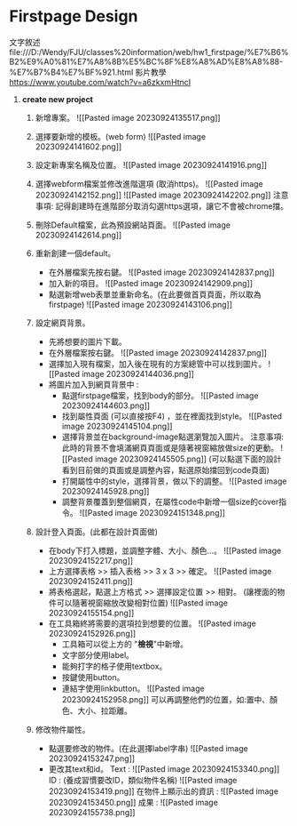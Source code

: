# Firstpage Design
文字敘述 file:///D:/Wendy/FJU/classes%20information/web/hw1_firstpage/%E7%B6%B2%E9%A0%81%E7%A8%8B%E5%BC%8F%E8%A8%AD%E8%A8%88-%E7%B7%B4%E7%BF%921.html 
影片教學 https://www.youtube.com/watch?v=a6zkxmHtncI
1. **create new project**
	1. 新增專案。
		![[Pasted image 20230924135517.png]]
	2. 選擇要新增的模板。(web form)
		![[Pasted image 20230924141602.png]]
	3. 設定新專案名稱及位置。
		![[Pasted image 20230924141916.png]]
	4. 選擇webform檔案並修改進階選項 (取消https)。
		![[Pasted image 20230924142152.png]]
		![[Pasted image 20230924142202.png]] 
 	注意事項:
	 	記得創建時在進階部分取消勾選https選項，讓它不會被chrome擋。

	5. 刪除Default檔案，此為預設網站頁面。
	![[Pasted image 20230924142614.png]]
	6. 重新創建一個default。
		* 在外層檔案先按右鍵。
			![[Pasted image 20230924142837.png]]
		* 加入新的項目。
			![[Pasted image 20230924142909.png]]
		* 點選新增web表單並重新命名。(在此要做首頁頁面，所以取為firstpage)
			![[Pasted image 20230924143106.png]]
	7. 設定網頁背景。
		* 先將想要的圖片下載。
		* 在外層檔案按右鍵。
			![[Pasted image 20230924142837.png]]
		* 選擇加入現有檔案，加入後在現有的方案總管中可以找到圖片。
			![[Pasted image 20230924144036.png]]
		* 將圖片加入到網頁背景中 : 
			* 點選firstpage檔案，找到body的部分。
				![[Pasted image 20230924144603.png]]
			* 找到屬性頁面 (可以直接按F4) ，並在裡面找到style。
				![[Pasted image 20230924145104.png]]
			* 選擇背景並在background-image點選瀏覽加入圖片。
				注意事項:
					此時的背景不會填滿網頁頁面或是隨著視窗縮放做size的更動。
					![[Pasted image 20230924145505.png]]
					(可以點選下面的設計看到目前做的頁面或是調整內容，點選原始擋回到code頁面)
			* 打開屬性中的style，選擇背景，做以下的調整。
				![[Pasted image 20230924145928.png]]
			* 調整背景覆蓋到整個網頁，在屬性code中新增一個size的cover指令。
				![[Pasted image 20230924151348.png]]
	8. 設計登入頁面。(此都在設計頁面做)
		* 在body下打入標題，並調整字體、大小、顏色...。
			![[Pasted image 20230924152217.png]]
		* 上方選擇表格 >> 插入表格 >> 3 x 3 >> 確定。
			![[Pasted image 20230924152411.png]]
		* 將表格選起，點選上方格式 >> 選擇設定位置 >> 相對。 (讓裡面的物件可以隨著視窗縮放改變相對位置)
			![[Pasted image 20230924155154.png]]
		* 在工具箱終將需要的選項拉到想要的位置。
			![[Pasted image 20230924152926.png]]
			* 工具箱可以從上方的 "**檢視**"中新增。
			* 文字部分使用label。
			* 能夠打字的格子使用textbox。
			* 按鍵使用button。
			* 連結字使用linkbutton。
			![[Pasted image 20230924152958.png]]
			可以再調整他們的位置，如:置中、顏色、大小、拉距離。
	9. 修改物件屬性。
		* 點選要修改的物件。(在此選擇label字串)
			![[Pasted image 20230924153247.png]]
		* 更改其text和id。
			Text :
			![[Pasted image 20230924153340.png]]
			ID : (養成習慣要改ID，類似物件名稱)
			![[Pasted image 20230924153419.png]]
			在物件上顯示出的資訊 :
			![[Pasted image 20230924153450.png]]
	成果 :
		![[Pasted image 20230924155738.png]]